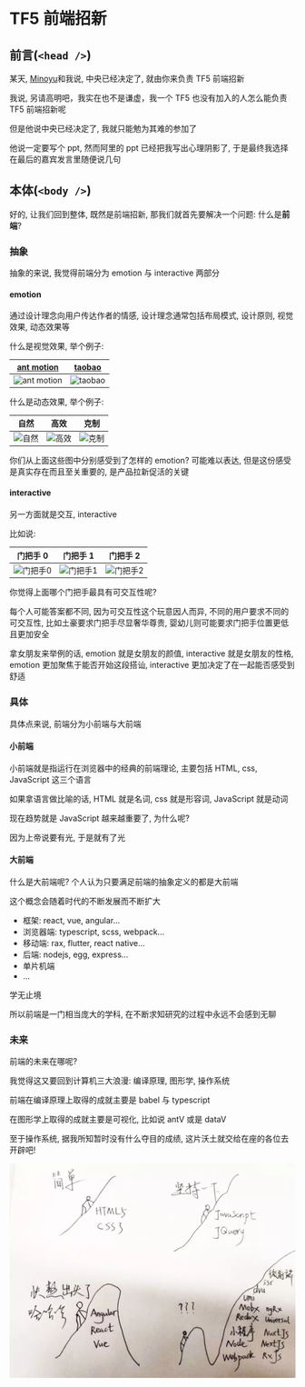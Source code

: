 # TF5 前端招新

## 前言(`<head />`)

某天, [Minoyu](https://github.com/Minoyu)和我说, 中央已经决定了, 就由你来负责 TF5 前端招新

我说, 另请高明吧，我实在也不是谦虚，我一个 TF5 也没有加入的人怎么能负责 TF5 前端招新呢

但是他说中央已经决定了, 我就只能勉为其难的参加了

他说一定要写个 ppt, 然而阿里的 ppt 已经把我写出心理阴影了, 于是最终我选择在最后的嘉宾发言里随便说几句

## 本体(`<body />`)

好的, 让我们回到整体, 既然是前端招新, 那我们就首先要解决一个问题: 什么是**前端**?

### 抽象

抽象的来说, 我觉得前端分为 emotion 与 interactive 两部分

#### emotion

通过设计理念向用户传达作者的情感, 设计理念通常包括布局模式, 设计原则, 视觉效果, 动态效果等

什么是视觉效果, 举个例子:

| [ant motion](https://motion.ant.design/index-cn)                                     | [taobao](taobao.com)                                              |
| ------------------------------------------------------------------------------------ | ----------------------------------------------------------------- |
| ![ant motion](http://p1.pstatp.com/large/pgc-image/f793b6e7028e4da5a57040508ef1c42f) | ![taobao](http://pic.616pic.com/bg_w1180/00/11/35/7RUer97K01.jpg) |

什么是动态效果, 举个例子:

| 自然                                                                         | 高效                                                                         | 克制                                                                         |
| ---------------------------------------------------------------------------- | ---------------------------------------------------------------------------- | ---------------------------------------------------------------------------- |
| ![自然](https://gw.alipayobjects.com/zos/rmsportal/LyTPSGknLUlxiVdwMWyu.gif) | ![高效](https://gw.alipayobjects.com/zos/rmsportal/SQOZVQVIossbXpzDmihu.gif) | ![克制](https://gw.alipayobjects.com/zos/rmsportal/OkIXkscKxywYLSrilPIf.gif) |

你们从上面这些图中分别感受到了怎样的 emotion? 可能难以表达, 但是这份感受是真实存在而且至关重要的, 是产品拉新促活的关键

#### interactive

另一方面就是交互, interactive

比如说:

| 门把手 0                                                                                              | 门把手 1                                                                                                             | 门把手 2                                                                                                             |
| ----------------------------------------------------------------------------------------------------- | -------------------------------------------------------------------------------------------------------------------- | -------------------------------------------------------------------------------------------------------------------- |
| ![门把手0](http://img14.360buyimg.com/n7/jfs/t3187/100/23418657/55596/a1adb668/57a073ebN4ca01476.jpg) | ![门把手1](https://encrypted-tbn0.gstatic.com/images?q=tbn:ANd9GcTnKkgwFciqfF4y8Ixf9VHq4UZrJbADuvo6ztMi9qf6VWtbQcij) | ![门把手2](https://encrypted-tbn0.gstatic.com/images?q=tbn:ANd9GcQ9P1Rdc_ySqrUuqI_uLjvEj3TW06BrQGBlJQJX9KW89Qspvh-T) |

你觉得上面哪个门把手最具有可交互性呢?

每个人可能答案都不同, 因为可交互性这个玩意因人而异, 不同的用户要求不同的可交互性, 比如土豪要求门把手尽显奢华尊贵, 婴幼儿则可能要求门把手位置更低且更加安全

拿女朋友来举例的话, emotion 就是女朋友的颜值, interactive 就是女朋友的性格, emotion 更加聚焦于能否开始这段搭讪, interactive 更加决定了在一起能否感受到舒适

### 具体

具体点来说, 前端分为小前端与大前端

#### 小前端

小前端就是指运行在浏览器中的经典的前端理论, 主要包括 HTML, css, JavaScript 这三个语言

如果拿语言做比喻的话, HTML 就是名词, css 就是形容词, JavaScript 就是动词

现在趋势就是 JavaScript 越来越重要了, 为什么呢?

因为上帝说要有光, 于是就有了光

#### 大前端

什么是大前端呢? 个人认为只要满足前端的抽象定义的都是大前端

这个概念会随着时代的不断发展而不断扩大

- 框架: react, vue, angular...
- 浏览器端: typescript, scss, webpack...
- 移动端: rax, flutter, react native...
- 后端: nodejs, egg, express...
- 单片机端
- ...

学无止境

所以前端是一门相当庞大的学科, 在不断求知研究的过程中永远不会感到无聊

### 未来

前端的未来在哪呢?

我觉得这又要回到计算机三大浪漫: 编译原理, 图形学, 操作系统

前端在编译原理上取得的成就主要是 babel 与 typescript

在图形学上取得的成就主要是可视化, 比如说 antV 或是 dataV

至于操作系统, 据我所知暂时没有什么夺目的成绩, 这片沃土就交给在座的各位去开辟吧!

![frontend mountain](/static/images/TF5前端招新/frontend-mountain.jpg)